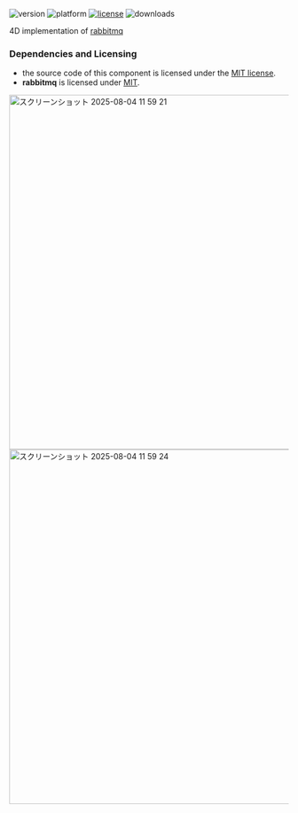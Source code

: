 ![version](https://img.shields.io/badge/version-20%2B-E23089)
![platform](https://img.shields.io/static/v1?label=platform&message=mac-intel%20|%20mac-arm%20|%20win-64&color=blue)
[![license](https://img.shields.io/github/license/miyako/rabbitmq)](LICENSE)
![downloads](https://img.shields.io/github/downloads/miyako/rabbitmq/total)

4D implementation of [rabbitmq](https://github.com/alanxz/rabbitmq-c)

### Dependencies and Licensing

* the source code of this component is licensed under the [MIT license](https://github.com/miyako/4d-plugin-soci/blob/master/LICENSE).
* **rabbitmq** is licensed under [MIT](https://github.com/alanxz/rabbitmq-c/blob/master/LICENSE).  

<img width="640" height="auto" alt="スクリーンショット 2025-08-04 11 59 21" src="https://github.com/user-attachments/assets/e08b2e49-24d5-486f-9af6-d7ff96e4dcb1" />

<img width="640" height="auto" alt="スクリーンショット 2025-08-04 11 59 24" src="https://github.com/user-attachments/assets/bca58483-8f06-4acd-9b18-03c1325583bc" />
